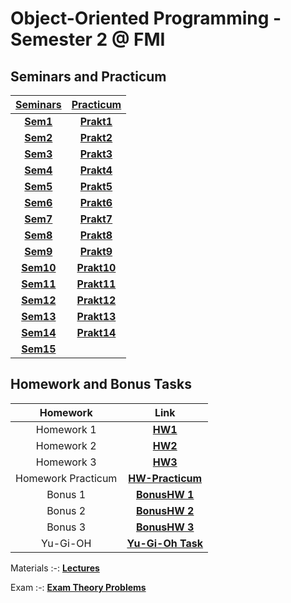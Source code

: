 # Object-Oriented Programming - Semester 2 @ FMI



## **Seminars and Practicum**
[**Seminars**](https://github.com/RoronoaFilip/Object-Oriented_Programming/tree/main/Seminars/Seminars)|[**Practicum**](https://github.com/RoronoaFilip/Object-Oriented_Programming/tree/main/Seminars/Practicum)
:-:|:-:
[**Sem1**](https://github.com/RoronoaFilip/Object-Oriented_Programming/tree/main/Seminars/Seminars/Sem.1)|[**Prakt1**](https://github.com/RoronoaFilip/Object-Oriented_Programming/tree/main/Seminars/Practicum/Pract.1)
[**Sem2**](https://github.com/RoronoaFilip/Object-Oriented_Programming/tree/main/Seminars/Seminars/Sem.2)|[**Prakt2**](https://github.com/RoronoaFilip/Object-Oriented_Programming/tree/main/Seminars/Practicum/Pract.2)
[**Sem3**](https://github.com/RoronoaFilip/Object-Oriented_Programming/tree/main/Seminars/Seminars/Sem.3)|[**Prakt3**](https://github.com/RoronoaFilip/Object-Oriented_Programming/tree/main/Seminars/Practicum/Pract.3)
[**Sem4**](https://github.com/RoronoaFilip/Object-Oriented_Programming/tree/main/Seminars/Seminars/Sem.4)|[**Prakt4**](https://github.com/RoronoaFilip/Object-Oriented_Programming/tree/main/Seminars/Practicum/Pract.4)
[**Sem5**](https://github.com/RoronoaFilip/Object-Oriented_Programming/tree/main/Seminars/Seminars/Sem.5)|[**Prakt5**](https://github.com/RoronoaFilip/Object-Oriented_Programming/tree/main/Seminars/Practicum/Pract.5)
[**Sem6**](https://github.com/RoronoaFilip/Object-Oriented_Programming/tree/main/Seminars/Seminars/Sem.6)|[**Prakt6**](https://github.com/RoronoaFilip/Object-Oriented_Programming/tree/main/Seminars/Practicum/Pract.6)
[**Sem7**](https://github.com/RoronoaFilip/Object-Oriented_Programming/tree/main/Seminars/Seminars/Sem.7)|[**Prakt7**](https://github.com/RoronoaFilip/Object-Oriented_Programming/tree/main/Seminars/Practicum/Pract.7)
[**Sem8**](https://github.com/RoronoaFilip/Object-Oriented_Programming/tree/main/Seminars/Seminars/Sem.8)|[**Prakt8**](https://github.com/RoronoaFilip/Object-Oriented_Programming/tree/main/Seminars/Practicum/Pract.8)
[**Sem9**](https://github.com/RoronoaFilip/Object-Oriented_Programming/tree/main/Seminars/Seminars/Sem.9)|[**Prakt9**](https://github.com/RoronoaFilip/Object-Oriented_Programming/tree/main/Seminars/Practicum/Pract.9)
[**Sem10**](https://github.com/RoronoaFilip/Object-Oriented_Programming/tree/main/Seminars/Seminars/Sem.10)|[**Prakt10**](https://github.com/RoronoaFilip/Object-Oriented_Programming/tree/main/Seminars/Practicum/Pract.10)
[**Sem11**](https://github.com/RoronoaFilip/Object-Oriented_Programming/tree/main/Seminars/Seminars/Sem.11)|[**Prakt11**](https://github.com/RoronoaFilip/Object-Oriented_Programming/tree/main/Seminars/Practicum/Pract.11)
[**Sem12**](https://github.com/RoronoaFilip/Object-Oriented_Programming/tree/main/Seminars/Seminars/Sem.12)|[**Prakt12**](https://github.com/RoronoaFilip/Object-Oriented_Programming/tree/main/Seminars/Practicum/Pract.12)
[**Sem13**](https://github.com/RoronoaFilip/Object-Oriented_Programming/tree/main/Seminars/Seminars/Sem.13)|[**Prakt13**](https://github.com/RoronoaFilip/Object-Oriented_Programming/tree/main/Seminars/Practicum/Pract.13)
[**Sem14**](https://github.com/RoronoaFilip/Object-Oriented_Programming/tree/main/Seminars/Seminars/Sem.14)|[**Prakt14**](https://github.com/RoronoaFilip/Object-Oriented_Programming/tree/main/Seminars/Practicum/Pract.14)
[**Sem15**](https://github.com/RoronoaFilip/Object-Oriented_Programming/tree/main/Seminars/Seminars/Sem.15)|

## **Homework and Bonus Tasks**
Homework|Link
:-:|:-:
Homework 1|[**HW1**](https://github.com/RoronoaFilip/Object-Oriented_Programming/tree/main/Homework/HW1)
Homework 2|[**HW2**](https://github.com/RoronoaFilip/Object-Oriented_Programming/tree/main/Homework/HW2)
Homework 3|[**HW3**](https://github.com/RoronoaFilip/Object-Oriented_Programming/tree/main/Homework/HW3)
Homework Practicum|[**HW-Practicum**](https://github.com/RoronoaFilip/Object-Oriented_Programming/tree/main/Homework/HW-Practicum)
Bonus 1|[**BonusHW 1**](https://github.com/RoronoaFilip/Object-Oriented_Programming/tree/main/Homework/Bonus)
Bonus 2|[**BonusHW 2**](https://github.com/RoronoaFilip/Object-Oriented_Programming/tree/main/Homework/Bonus2)
Bonus 3|[**BonusHW 3**](https://github.com/RoronoaFilip/Object-Oriented_Programming/tree/main/Homework/Bonus3)
Yu-Gi-OH|[**Yu-Gi-Oh Task**](https://github.com/RoronoaFilip/Object-Oriented_Programming/tree/main/Homework/Yu-Gi-OH)

Materials
:-:
[**Lectures**](https://github.com/RoronoaFilip/Object-Oriented_Programming/tree/main/Lectures)

Exam
:-:
[**Exam Theory Problems**](https://github.com/RoronoaFilip/Object-Oriented_Programming/tree/main/Exam/ExamThemes.pdf)
